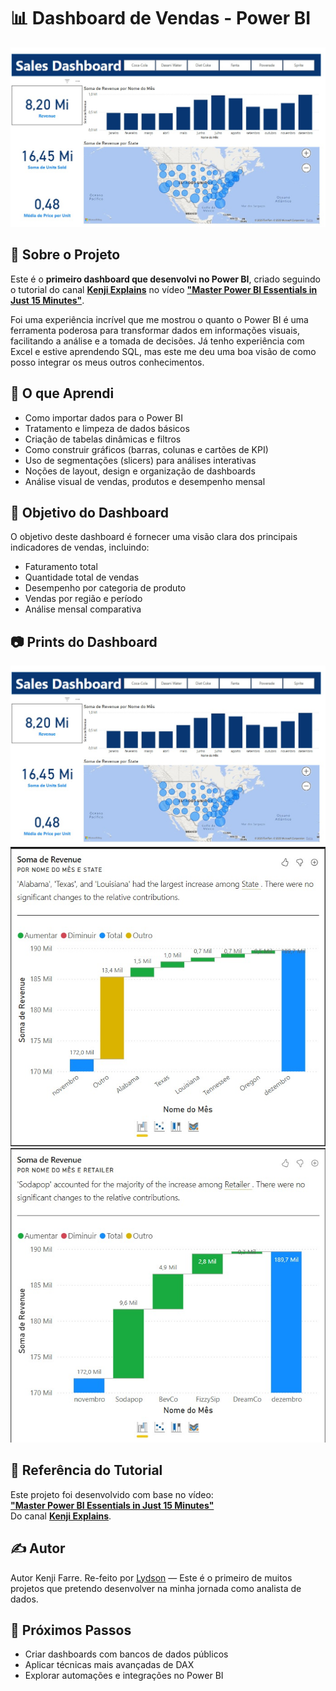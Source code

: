 
# 📊 Dashboard de Vendas - Power BI

![Dashboard Screenshot](https://raw.githubusercontent.com/Lydson/PrimeiroPowerBIDashboard/refs/heads/main/dashboard.jpeg)

## 🚀 Sobre o Projeto

Este é o **primeiro dashboard que desenvolvi no Power BI**, criado seguindo o tutorial do canal **[Kenji Explains](https://www.youtube.com/@KenjiExplains)** no vídeo **["Master Power BI Essentials in Just 15 Minutes"](https://www.youtube.com/watch?v=nkmHqs1I_z0)**.

Foi uma experiência incrível que me mostrou o quanto o Power BI é uma ferramenta poderosa para transformar dados em informações visuais, facilitando a análise e a tomada de decisões. Já tenho experiência com Excel e estive aprendendo SQL, mas este me deu uma boa visão de como posso integrar os meus outros conhecimentos.

## 🧠 O que Aprendi

- Como importar dados para o Power BI  
- Tratamento e limpeza de dados básicos  
- Criação de tabelas dinâmicas e filtros  
- Como construir gráficos (barras, colunas e cartões de KPI)  
- Uso de segmentações (slicers) para análises interativas  
- Noções de layout, design e organização de dashboards  
- Análise visual de vendas, produtos e desempenho mensal  

## 🎯 Objetivo do Dashboard

O objetivo deste dashboard é fornecer uma visão clara dos principais indicadores de vendas, incluindo:

- Faturamento total  
- Quantidade total de vendas  
- Desempenho por categoria de produto  
- Vendas por região e período  
- Análise mensal comparativa  

## 📷 Prints do Dashboard

![Dashboard Principal](https://raw.githubusercontent.com/Lydson/PrimeiroPowerBIDashboard/refs/heads/main/dashboard.jpeg)
![Análise Detalhada 1](https://raw.githubusercontent.com/Lydson/PrimeiroPowerBIDashboard/refs/heads/main/analise1.jpeg)
![Análie Detalhada 2](https://raw.githubusercontent.com/Lydson/PrimeiroPowerBIDashboard/refs/heads/main/analise2.jpeg)

## 📑 Referência do Tutorial

Este projeto foi desenvolvido com base no vídeo:  
**["Master Power BI Essentials in Just 15 Minutes"](https://www.youtube.com/watch?v=nkmHqs1I_z0)**  
Do canal **[Kenji Explains](https://www.youtube.com/@KenjiExplains)**.

## ✍️ Autor

Autor Kenji Farre. Re-feito por [Lydson](https://github.com/seu-usuario) — Este é o primeiro de muitos projetos que pretendo desenvolver na minha jornada como analista de dados.

## 🚀 Próximos Passos

- Criar dashboards com bancos de dados públicos  
- Aplicar técnicas mais avançadas de DAX  
- Explorar automações e integrações no Power BI  
